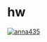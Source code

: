 # hw
[![anna435](https://circleci.com/gh/anna435/hm.svg?style=svg)](https://11-279089164-gh.circle-artifacts.com/0/test-reports)
